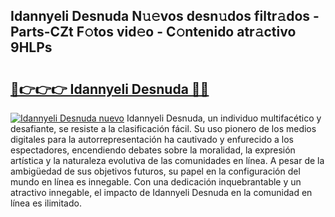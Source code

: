 ## Idannyeli Desnuda N𝚞𝚎vos desn𝚞dos filtr𝚊dos - Parts-CZt F𝚘tos vid𝚎o - C𝚘ntenido atr𝚊ctivo 9HLPs

# <h2><a href="http://mb4sh1.tromn.icu/?c=Idannyeli+Desnuda">🔗👉👉👉 Idannyeli Desnuda 🔗🔗</a></h2>

[![Idannyeli Desnuda nuevo](https://i.imgur.com/pEAQMta.gif)](http://mb4sh1.tromn.icu/?c=Idannyeli+Desnuda)
Idannyeli Desnuda, un individuo multifacético y desafiante, se resiste a la clasificación fácil. Su uso pionero de los medios digitales para la autorrepresentación ha cautivado y enfurecido a los espectadores, encendiendo debates sobre la moralidad, la expresión artística y la naturaleza evolutiva de las comunidades en línea. A pesar de la ambigüedad de sus objetivos futuros, su papel en la configuración del mundo en línea es innegable. Con una dedicación inquebrantable y un atractivo innegable, el impacto de Idannyeli Desnuda en la comunidad en línea es ilimitado.
